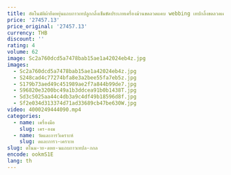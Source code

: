 ```yaml
---
title: อัตโนมัติผ้ายืดหยุ่นแถบกาวเทปลูกกลิ้งเข็มขัดประเภทเครื่องม้วนขดลวดแคบ webbing เทปกลิ้งขดลวดเครื่องจักรม้วน
price: '27457.13'
price_original: '27457.13'
currency: THB
discount: ''
rating: 4
volume: 62
image: Sc2a760dcd5a7478bab15ae1a42024eb4z.jpg
images:
  - Sc2a760dcd5a7478bab15ae1a42024eb4z.jpg
  - S248cad4c77274bfa8e3a2bee55fa7eb5z.jpg
  - S179b73aed49c451989ae2f7a844b99de7.jpg
  - S96820e3200bc49a1b3ddcea91b0b1438T.jpg
  - Sd3c5025aa44c4db3a9c4df49b18596d8f.jpg
  - Sf2e034d313374d71ad33689cb47be630W.jpg
video: 4000249444090.mp4
categories:
  - name: เครื่องมือ
    slug: เคร-องม
  - name: วัดและการวิเคราะห์
    slug: ดและการว-เคราะห
slug: ตโนม-าย-ดหย-นแถบกาวเทปล-กกล
encode: ookmS1E
lang: th
---
```

  